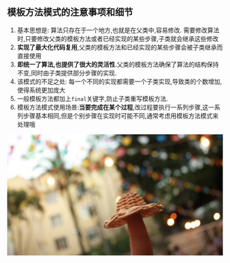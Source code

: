 
## 模板方法模式的注意事项和细节

1. 基本思想是: 算法只存在于一个地方,也就是在父类中,容易修改. 需要修改算法时,只要修改父类的模板方法或者已经实现的某些步骤,子类就会继承这些修改
2. **实现了最大化代码复用**,父类的模板方法和已经实现的某些步骤会被子类继承而直接使用
3. **即统一了算法,也提供了很大的灵活性**.父类的模板方法确保了算法的结构保持不变,同时由子类提供部分步骤的实现.
4. 该模式的不足之处: 每一个不同的实现都需要一个子类实现,导致类的个数增加,使得系统更加庞大
5. 一般模板方法都加上`final`关键字,防止子类重写模板方法.
6. 模板方法模式使用场景:**当要完成在某个过程**,改过程要执行一系列步骤,这一系列步骤基本相同,但是个别步骤在实现时可能不同,通常考虑用模板方法模式来处理哦


 
 
 
 
 
 
 
 
 
 
 
 
 
 
                         

 
 
 
 
 
 
 
 
 
 
 
 
 
 
![](./img/mm/meizi52.jpg)
